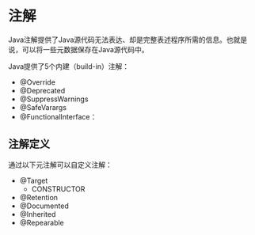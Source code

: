 # 注解

Java注解提供了Java源代码无法表达、却是完整表述程序所需的信息。也就是说，可以将一些元数据保存在Java源代码中。





Java提供了5个内建（build-in）注解：

- @Override
- @Deprecated
- @SuppressWarnings
- @SafeVarargs
- @FunctionalInterface：



## 注解定义

通过以下元注解可以自定义注解：

- @Target
	- CONSTRUCTOR
- @Retention
- @Documented
- @Inherited
- @Repearable